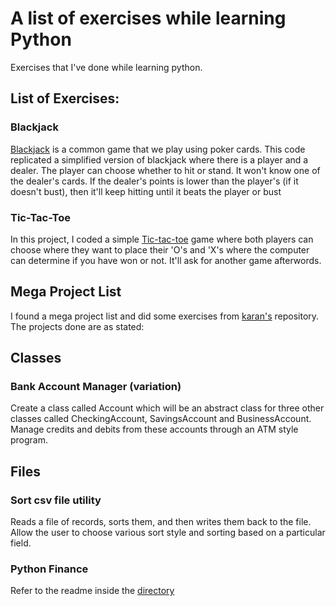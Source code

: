 # A list of exercises while learning Python
Exercises that I've done while learning python.

## List of Exercises:

### Blackjack

[Blackjack](https://github.com/Ivanlxw/Exercises/tree/master/BlackJack) is a common game that we play using poker cards. 
This code replicated a simplified version of blackjack where there is a player and a dealer. 
The player can choose whether to hit or stand. It won't know one of the dealer's cards.
If the dealer's points is lower than the player's (if it doesn't bust), then it'll keep hitting until it beats the player or bust

### Tic-Tac-Toe
In this project, I coded a simple [Tic-tac-toe](https://github.com/Ivanlxw/Exercises/tree/master/TicTacToe) game where both players can choose where they want to place their 'O's and 'X's where the computer can determine if you have won or not. It'll ask for another game afterwords.

## Mega Project List
I found a mega project list and did some exercises from [karan's](https://github.com/karan/Projects) repository. The projects done are as stated:
## Classes
### Bank Account Manager (variation)
Create a class called Account which will be an abstract class for three other classes called CheckingAccount, SavingsAccount and BusinessAccount. Manage credits and debits from these accounts through an ATM style program.

## Files
### Sort csv file utility
Reads a file of records, sorts them, and then writes them back to the file. Allow the user to choose various sort style and sorting based on a particular field.

### Python Finance
Refer to the readme inside the [directory]()
